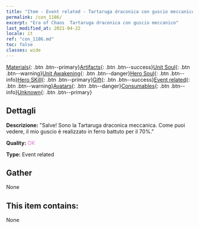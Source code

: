 ```yaml
---
title: "Item - Event related - Tartaruga draconica con guscio meccanico"
permalink: /con_1186/
excerpt: "Era of Chaos  Tartaruga draconica con guscio meccanico"
last_modified_at: 2021-04-22
locale: it
ref: "con_1186.md"
toc: false
classes: wide
---
```

 [Materials](/ItemsIT/){: .btn .btn--primary}[Artifacts](/ItemsIT/Artifacts/){: .btn .btn--success}[Unit Soul](/ItemsIT/UnitSoul/){: .btn .btn--warning}[Unit Awakening](/ItemsIT/UnitAwakening/){: .btn .btn--danger}[Hero Soul](/ItemsIT/HeroSoul/){: .btn .btn--info}[Hero SKill](/ItemsIT/HeroSkill/){: .btn .btn--primary}[Gift](/ItemsIT/Gift/){: .btn .btn--success}[Event related](/ItemsIT/Events/){: .btn .btn--warning}[Avatars](/ItemsIT/Avatars/){: .btn .btn--danger}[Consumables](/ItemsIT/Consumables/){: .btn .btn--info}[Unknown](/ItemsIT/Unknown/){: .btn .btn--primary}

## Dettagli
 **Descrizione:** \"Salve! Sono la Tartaruga draconica meccanica. Come puoi vedere, il mio guscio è realizzato in ferro battuto per il 70%.\"

 **Quality:** <span style="color: #DA70D6">OK</span>

 **Type:** Event related

## Gather

  None

## This item contains:

  None

